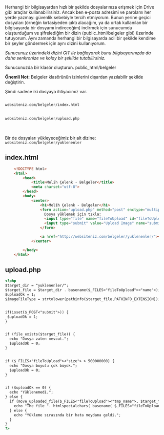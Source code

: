 Herhangi bir bilgisayardan hızlı bir şekilde dosyalarınıza erişmek için Drive gibi araçlar kullanabilirsiniz. Ancak ben e-posta adresimi ve parolamı her yerde yazmayı güvenlik sebebiyle tercih etmiyorum. Bunun yerine geçici dosyaları (örneğin kırtasiyeden çıktı alacağım, ya da ortak kullanılan bir bilgisayarda bir dosyamı indireceğim) indirmek için sunucumda oluşturduğum ve şifrelediğim bir dizin (public_html/belgeler gibi) üzerinde tutuyorum. Aynı zamanda herhangi bir bilgisayarda acil bir şekilde kendime bir şeyler göndermek için aynı dizini kullanıyorum. 

<i>Sunucunuz üzerindeki dizini GIT ile bağlayarak bunu bilgisayarınızda da daha senkronize ve kolay bir şekilde tutabilirsiniz.</i>


Sunucunuzda bir klasör oluşturun.
<quote>public_html/belgeler</quote>

<b>Önemli Not:</b> Belgeler klasörünün izinlerini dışardan yazılabilir şekilde değiştirin.

Şimdi sadece iki dosyaya ihtiyacımız var.

<code>
websiteniz.com/belgeler/index.html
</code>
<br>
<code>
websiteniz.com/belgeler/upload.php
</code>
<br><br>

Bir de dosyaları yükleyeceğimiz bir alt dizine:<br>
<code>websiteniz.com/belgeler/yuklenenler</code>


## index.html

```html
    <!DOCTYPE html>
    <html>
        <head>
            <title>Melih Çelenk - Belgeler</title>
            <meta charset="utf-8">
        </head>
        <body>
            <center>
                <h1>Melih Çelenk - Belgeler</h1>
                <form action="upload.php" method="post" enctype="multipart/form-data">
                  Dosya yüklemek için tıkla:
                  <input type="file" name="fileToUpload" id="fileToUpload">
                  <input type="submit" value="Upload Image" name="submit">
                </form>

                <a href="http://websiteniz.com/belgeler/yuklenenler/"><h1>Dosyalar</h1></a>
            </center>

        </body>
    </html>
```

## upload.php

```html
<?php
$target_dir = "yuklenenler/";
$target_file = $target_dir . basename($_FILES<"fileToUpload"><"name">);
$uploadOk = 1;
$imageFileType = strtolower(pathinfo($target_file,PATHINFO_EXTENSION));


if(isset($_POST<"submit">)) {
 $uploadOk = 1;
}


if (file_exists($target_file)) {
  echo "Dosya zaten mevcut.";
  $uploadOk = 0;
}


if ($_FILES<"fileToUpload"><"size"> > 500000000) {
  echo "Dosya boyutu çok büyük.";
  $uploadOk = 0;
}


if ($uploadOk == 0) {
  echo "Yüklenemedi.";
} else {
  if (move_uploaded_file($_FILES<"fileToUpload"><"tmp_name">, $target_file)) {
    echo "The file ". htmlspecialchars( basename( $_FILES<"fileToUpload"><"name">)). " has been uploaded.";
  } else {
    echo "Yükleme sırasında bir hata meydana geldi.";
  }
}
?>
```
